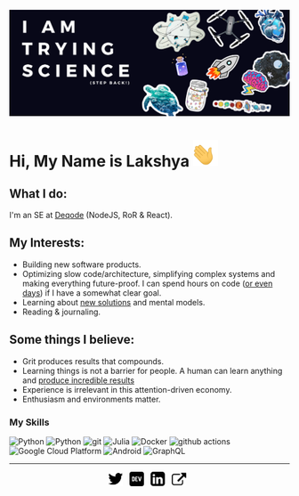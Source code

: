 ![BACK OFF! I AM TRYING SCIENCE](https://raw.githubusercontent.com/LakshyaKhatri/LakshyaKhatri/master/img/banner.png)

# Hi, My Name is Lakshya <img width="45" src="https://raw.githubusercontent.com/LakshyaKhatri/LakshyaKhatri/master/img/waving_hand.gif">

## What I do:
I'm an SE at [Deqode](https://www.deqode.com) (NodeJS, RoR & React).

## My Interests:
- Building new software products.
- Optimizing slow code/architecture, simplifying complex systems and making everything future-proof. I can spend hours on code ([or even days](https://github.com/JuliaPlots/Plots.jl/pull/2809)) if I have a somewhat clear goal.
- Learning about [new solutions](https://www.youtube.com/watch?v=xsSnOQynTHs) and mental models.
- Reading & journaling.

## Some things I believe:
- Grit produces results that compounds.
- Learning things is not a barrier for people. A human can learn anything and [produce incredible results](https://lakshya.codes/blog/my-journey-as-an-mlh-fellow/#projects-i-got-to-work-on-during-the-fellowship)
- Experience is irrelevant in this attention-driven economy.
- Enthusiasm and environments matter.

### My Skills

<p>
  <img alt="Python" src="https://img.shields.io/badge/-Python-347AB4?style=flat-square&logo=python&logoColor=white" />
  <img alt="Python" src="https://img.shields.io/badge/-Ruby-CC0000?style=flat-square&logo=ruby&logoColor=white" />
  <img alt="git" src="https://img.shields.io/badge/-Git-F05032?style=flat-square&logo=git&logoColor=white" />
  <img alt="Julia" src="https://img.shields.io/badge/-Julia-399746?style=flat-square&logo=julia&logoColor=white" />
  <img alt="Docker" src="https://img.shields.io/badge/-Docker-46a2f1?style=flat-square&logo=docker&logoColor=white" />
  <img alt="github actions" src="https://img.shields.io/badge/-Github_Actions-2088FF?style=flat-square&logo=github-actions&logoColor=white" />
  <img alt="Google Cloud Platform" src="https://img.shields.io/badge/-Google_Cloud_Platform-1a73e8?style=flat-square&logo=google-cloud&logoColor=white" />
  <img alt="Android" src="https://img.shields.io/badge/-Android-AAC148?style=flat-square&logo=android&logoColor=white" />
  <img alt="GraphQL" src="https://img.shields.io/badge/-GraphQL-E10098?style=flat-square&logo=graphql&logoColor=white" />
</p>

---

<p align='center'>
  <a href="https://twitter.com/lakshyakhatri_" target="_blank"><img height="26" src="https://raw.githubusercontent.com/LakshyaKhatri/LakshyaKhatri/master/img/twitter.png"></a>&nbsp;&nbsp;
  <a href="https://dev.to/lakshyakhatri" target="_blank"><img height="26" src="https://raw.githubusercontent.com/LakshyaKhatri/LakshyaKhatri/master/img/dev.png"></a>&nbsp;&nbsp;
  <a href="https://www.linkedin.com/in/lakshyakhatri/" target="_blank"><img height="26" src="https://raw.githubusercontent.com/LakshyaKhatri/LakshyaKhatri/master/img/linkedin.png"></a>&nbsp;&nbsp;
  <a href="https://lakshya.codes/" target="_blank"><img height="26" src="https://raw.githubusercontent.com/LakshyaKhatri/LakshyaKhatri/master/img/external.png"></a>&nbsp;&nbsp;
</p>
